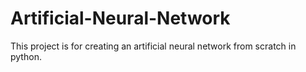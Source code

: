 # Artificial-Neural-Network
This project is for creating an artificial neural network from scratch in python.
